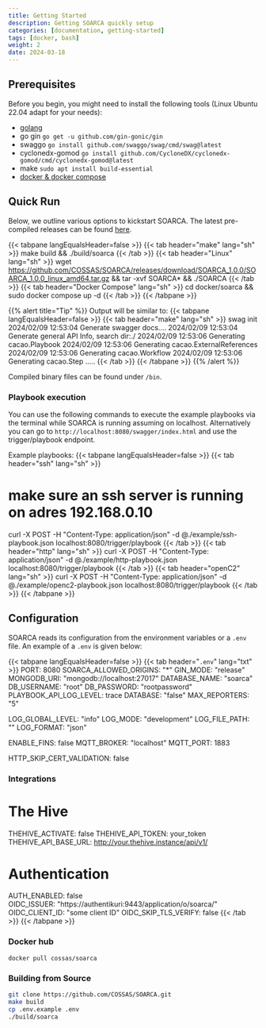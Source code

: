 ```yaml
---
title: Getting Started
description: Getting SOARCA quickly setup
categories: [documentation, getting-started]
tags: [docker, bash]
weight: 2
date: 2024-03-18
---
```


## Prerequisites

Before you begin, you might need to install the following tools (Linux Ubuntu 22.04 adapt for your needs):

- [golang](https://go.dev/doc/install)
- go gin `go get -u github.com/gin-gonic/gin`
- swaggo `go install github.com/swaggo/swag/cmd/swag@latest`
- cyclonedx-gomod `go install github.com/CycloneDX/cyclonedx-gomod/cmd/cyclonedx-gomod@latest`
- make `sudo apt install build-essential`
- [docker & docker compose](https://docs.docker.com/engine/install/)

## Quick Run

Below, we outline various options to kickstart SOARCA. The latest pre-compiled releases can be found [here](https://github.com/COSSAS/SOARCA/releases).

{{< tabpane langEqualsHeader=false  >}}
{{< tab header="make" lang="sh" >}}
make build && ./build/soarca
{{< /tab >}}
{{< tab header="Linux" lang="sh" >}}
wget <https://github.com/COSSAS/SOARCA/releases/download/SOARCA_1.0.0/SOARCA_1.0.0_linux_amd64.tar.gz>  && tar -xvf SOARCA* && ./SOARCA
{{< /tab >}}
{{< tab header="Docker Compose" lang="sh" >}}
cd docker/soarca && sudo docker compose up -d
{{< /tab >}}
{{< /tabpane >}}

{{% alert title="Tip" %}}
Output will be similar to:
{{< tabpane langEqualsHeader=false  >}}
{{< tab header="make" lang="sh" >}}
swag init
2024/02/09 12:53:04 Generate swagger docs....
2024/02/09 12:53:04 Generate general API Info, search dir:./
2024/02/09 12:53:06 Generating cacao.Playbook
2024/02/09 12:53:06 Generating cacao.ExternalReferences
2024/02/09 12:53:06 Generating cacao.Workflow
2024/02/09 12:53:06 Generating cacao.Step
.....
{{< /tab >}}
{{< /tabpane >}}
{{% /alert %}}

Compiled binary files can be found under `/bin`.

### Playbook execution

You can use the following commands to execute the example playbooks via the terminal while SOARCA is running assuming on localhost. Alternatively you can go to `http://localhost:8080/swagger/index.html` and use the trigger/playbook endpoint.

Example playbooks:
{{< tabpane langEqualsHeader=false  >}}
{{< tab header="ssh" lang="sh" >}}

# make sure an ssh server is running on adres 192.168.0.10

curl -X POST -H "Content-Type: application/json" -d @./example/ssh-playbook.json localhost:8080/trigger/playbook
{{< /tab >}}
{{< tab header="http" lang="sh" >}}
curl -X POST -H "Content-Type: application/json" -d @./example/http-playbook.json localhost:8080/trigger/playbook
{{< /tab >}}
{{< tab header="openC2" lang="sh" >}}
curl -X POST -H "Content-Type: application/json" -d @./example/openc2-playbook.json localhost:8080/trigger/playbook
{{< /tab >}}
{{< /tabpane >}}

## Configuration

SOARCA reads its configuration from the environment variables or a `.env` file. An example of a `.env` is given below:

{{< tabpane langEqualsHeader=false  >}}
{{< tab header="`.env`" lang="txt" >}}
PORT: 8080
SOARCA_ALLOWED_ORIGINS: "*"
GIN_MODE: "release"
MONGODB_URI: "mongodb://localhost:27017"
DATABASE_NAME: "soarca"
DB_USERNAME: "root"
DB_PASSWORD: "rootpassword"
PLAYBOOK_API_LOG_LEVEL: trace
DATABASE: "false"
MAX_REPORTERS: "5"

LOG_GLOBAL_LEVEL: "info"
LOG_MODE: "development"
LOG_FILE_PATH: ""
LOG_FORMAT: "json"

ENABLE_FINS: false
MQTT_BROKER: "localhost"
MQTT_PORT: 1883

HTTP_SKIP_CERT_VALIDATION: false

### Integrations

# The Hive

THEHIVE_ACTIVATE: false
THEHIVE_API_TOKEN: your_token
THEHIVE_API_BASE_URL: http://your.thehive.instance/api/v1/

# Authentication

AUTH_ENABLED: false  
OIDC_ISSUER: "https://authentikuri:9443/application/o/soarca/"
OIDC_CLIENT_ID: "some client ID"
OIDC_SKIP_TLS_VERIFY: false
{{< /tab >}}
{{< /tabpane >}}

### Docker hub

`docker pull cossas/soarca`

### Building from Source

```bash
git clone https://github.com/COSSAS/SOARCA.git
make build
cp .env.example .env
./build/soarca
```
